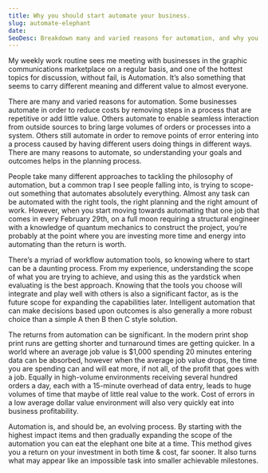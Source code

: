 ```yaml
---
title: Why you should start automate your business.
slug: automate-elephant
date:
SeoDesc: Breakdown many and varied reasons for automation, and why you every business needs to do that
---
```


My weekly work routine sees me meeting with businesses in the graphic communications marketplace on a regular basis, and one of the hottest topics for discussion, without fail, is Automation. It’s also something that seems to carry different meaning and different value to almost everyone.

There are many and varied reasons for automation. Some businesses automate in order to reduce costs by removing steps in a process that are repetitive or add little value. Others automate to enable seamless interaction from outside sources to bring large volumes of orders or processes into a system. Others still automate in order to remove points of error entering into a process caused by having different users doing things in different ways. There are many reasons to automate, so understanding your goals and outcomes helps in the planning process.

People take many different approaches to tackling the philosophy of automation, but a common trap I see people falling into, is trying to scope-out something that automates absolutely everything. Almost any task can be automated with the right tools, the right planning and the right amount of work. However, when you start moving towards automating that one job that comes in every February 29th, on a full moon requiring a structural engineer with a knowledge of quantum mechanics to construct the project, you’re probably at the point where you are investing more time and energy into automating than the return is worth.

There’s a myriad of workflow automation tools, so knowing where to start can be a daunting process. From my experience, understanding the scope of what you are trying to achieve, and using this as the yardstick when evaluating is the best approach. Knowing that the tools you choose will integrate and play well with others is also a significant factor, as is the future scope for expanding the capabilities later. Intelligent automation that can make decisions based upon outcomes is also generally a more robust choice than a simple A then B then C style solution.

The returns from automation can be significant. In the modern print shop print runs are getting shorter and turnaround times are getting quicker. In a world where an average job value is \$1,000 spending 20 minutes entering data can be absorbed, however when the average job value drops, the time you are spending can and will eat more, if not all, of the profit that goes with a job. Equally in high-volume environments receiving several hundred orders a day, each with a 15-minute overhead of data entry, leads to huge volumes of time that maybe of little real value to the work. Cost of errors in a low average dollar value environment will also very quickly eat into business profitability.

Automation is, and should be, an evolving process. By starting with the highest impact items and then gradually expanding the scope of the automation you can eat the elephant one bite at a time. This method gives you a return on your investment in both time & cost, far sooner. It also turns what may appear like an impossible task into smaller achievable milestones.

